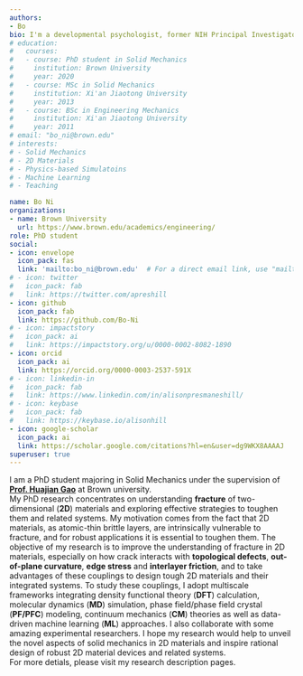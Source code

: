 ```yaml
---
authors:
- Bo
bio: I'm a developmental psychologist, former NIH Principal Investigator, and autism researcher who loves programming.
# education:
#   courses:
#   - course: PhD student in Solid Mechanics
#     institution: Brown University
#     year: 2020
#   - course: MSc in Solid Mechanics
#     institution: Xi'an Jiaotong University
#     year: 2013
#   - course: BSc in Engineering Mechanics
#     institution: Xi'an Jiaotong University
#     year: 2011
# email: "bo_ni@brown.edu"
# interests:
# - Solid Mechanics
# - 2D Materials
# - Physics-based Simulatoins
# - Machine Learning
# - Teaching

name: Bo Ni
organizations:
- name: Brown University
  url: https://www.brown.edu/academics/engineering/
role: PhD student
social:
- icon: envelope
  icon_pack: fas
  link: 'mailto:bo_ni@brown.edu'  # For a direct email link, use "mailto:test@example.org".
# - icon: twitter
#   icon_pack: fab
#   link: https://twitter.com/apreshill
- icon: github
  icon_pack: fab
  link: https://github.com/Bo-Ni
# - icon: impactstory
#   icon_pack: ai
#   link: https://impactstory.org/u/0000-0002-8082-1890
- icon: orcid
  icon_pack: ai
  link: https://orcid.org/0000-0003-2537-591X
# - icon: linkedin-in
#   icon_pack: fab
#   link: https://www.linkedin.com/in/alisonpresmaneshill/
# - icon: keybase
#   icon_pack: fab
#   link: https://keybase.io/alisonhill
- icon: google-scholar
  icon_pack: ai
  link: https://scholar.google.com/citations?hl=en&user=dg9WKX8AAAAJ
superuser: true
---
```


I am a PhD student majoring in Solid Mechanics under the supervision of <strong><a href="https://www.brown.edu/research/projects/nanomechanics-engineering-biological-systems/home">Prof. Huajian Gao</a></strong> at Brown university. <br>My PhD research concentrates on understanding <strong>fracture</strong> of two-dimensional (<strong>2D</strong>) materials and exploring effective strategies to toughen them and related systems. My motivation comes from the fact that 2D materials, as atomic-thin brittle layers, are intrinsically vulnerable to fracture, and for robust applications it is essential to toughen them. The objective of my research is to improve the understanding of fracture in 2D materials, especially on how crack interacts with <strong>topological defects</strong>, <strong>out-of-plane curvature</strong>, <strong>edge stress</strong> and <strong>interlayer friction</strong>, and to take advantages of these couplings to design tough 2D materials and their integrated systems. To study these couplings, I adopt multiscale frameworks integrating density functional theory (<strong>DFT</strong>) calculation, molecular dynamics (<strong>MD</strong>) simulation, phase field/phase field crystal (<strong>PF/PFC</strong>) modeling, continuum mechanics (<strong>CM</strong>) theories as well as data-driven machine learning (<strong>ML</strong>) approaches. I also collaborate with some amazing experimental researchers. I hope my research would help to unveil the novel aspects of solid mechanics in 2D materials and inspire rational design of robust 2D material devices and related systems.<br>For more detials, please visit my research description pages.
<!--I am a PhD student majoring in Solid Mechanics under the supervision of <strong><a href="https://www.brown.edu/research/projects/nanomechanics-engineering-biological-systems/home">Prof. Huajian Gao</a></strong> at Brown university. Prior to Brown, I received my B.Sc. in Engineering Mechanics and M.Sc. in Solid Mechanics from Xi’an Jiaotong University in 2011 and 2013. <br><br>My PhD research interest focuses on understanding <strong>fracture mechanics</strong> of two-dimensional (<strong>2D</strong>) materials and exploring effective strategies to toughen them and related systems. My motivation comes from the fact that 2D materials, as atomic-thin brittle layers, are intrinsically vulnerable to fracture, and for robust applications it is essential to toughen them. The objective of my research is to improve the understanding of fracture in 2D materials, especially on how crack interacts with <strong>topological defects</strong>, <strong>out-of-plane curvature</strong>, <strong>edge stress</strong> and <strong>interlayer friction</strong>, and to take advantages of these coupling to design tough 2D materials and their integrated systems. To study these couplings, I adopt a multiscale framework integrating density functional theory (<strong>DFT</strong>) calculation, molecular dynamics (<strong>MD</strong>) simulation, phase field/phase field crystal (<strong>PF/PFC</strong>) modeling, continuum mechanics (<strong>CM</strong>) as well as data-driven machine learning (<strong>ML</strong>) approaches. I also collaborate with some amazing experimental researchers. I hope my research would help to unveil the new aspects of solid mechanics in 2D materials and inspire rational design of robust 2D material devices and related systems.<br><br>For more detials, please visit my research description pages.-->

<!-- I am a PhD data scientist and professional educator at RStudio. I am an international keynote [speaker](/talks), [award-winning educator](/resume/#accomplishments), and co-author of the book [*blogdown: Creating Websites with R Markdown*](https://bookdown.org/yihui/blogdown/). I love creating [unique platforms](/projects) for sharing knowledge and data-driven insights, from websites to presentations and everything in between. I am known for being a compassionate leader and enthusiastic collaborator, and for making user-facing experiences that engage and delight. -->


